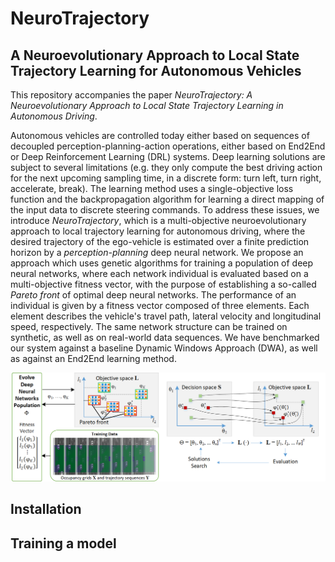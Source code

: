 # NeuroTrajectory
## A Neuroevolutionary Approach to Local State Trajectory Learning for Autonomous Vehicles

This repository accompanies the paper *NeuroTrajectory: A Neuroevolutionary Approach to Local State Trajectory Learning in Autonomous Driving*.

Autonomous vehicles are controlled today either based on sequences of decoupled perception-planning-action operations, either based on End2End or Deep Reinforcement Learning (DRL) systems. Deep learning solutions are subject to several limitations (e.g. they only compute the best driving action for the next upcoming sampling time, in a discrete form: turn left, turn right, accelerate, break). The learning method uses a single-objective loss function and the backpropagation algorithm for learning a direct mapping of the input data to discrete steering commands. To address these issues, we introduce *NeuroTrajectory*, which is a multi-objective neuroevolutionary approach to local trajectory learning for autonomous driving, where the desired trajectory of the ego-vehicle is estimated over a finite prediction horizon by a *perception-planning* deep neural network. We propose an approach which uses genetic algorithms for training a population of deep neural networks, where each network individual is evaluated based on a multi-objective fitness vector, with the purpose of establishing a so-called *Pareto front* of optimal deep neural networks. The performance of an individual is given by a fitness vector composed of three elements. Each element describes the vehicle's travel path, lateral velocity and longitudinal speed, respectively. The same network structure can be trained on synthetic, as well as on real-world data sequences. We have benchmarked our system against a baseline Dynamic Windows Approach (DWA), as well as against an End2End learning method.

![Alt text](images/pareto_optimization.png?raw=true)

## Installation

## Training a model
